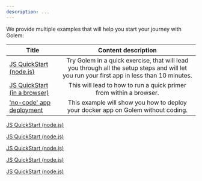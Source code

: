 ```yaml
---
description: ...
---
```



We provide multiple examples that will help you start your journey with Golem:

|Title                  |   Content  description  |
|-----------------------|:----------------------------------------:|
|[JS QuickStart (node.js)](../quickstarts/js-quickstart.md) |   Try Golem in a quick exercise, that will lead you through all the setup steps and will let you run your first app in less than 10 minutes.|
|[JS QuickStart (in a browser)](golem-in-a-browser.md) |   This will lead to how to run a quick primer from within a browser.|
| ['no-code' app deployment](no-code-app-deployment.md)| This example will show you how to deploy your docker app on Golem without coding. |

[JS QuickStart (node.js)](../quickstarts/js-quickstart.md) 

[JS QuickStart (node.js)](quickstarts/js-quickstart.md) 

[JS QuickStart (node.js)](/quickstarts/js-quickstart.md) 

[JS QuickStart (node.js)](js-quickstart.md) 

[JS QuickStart (node.js)](quickstarts/js-quickstart) 

